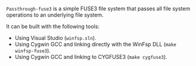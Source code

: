 `Passthrough-fuse3` is a simple FUSE3 file system that passes all file system operations to an underlying file system.

It can be built with the following tools:

- Using Visual Studio (`winfsp.sln`).
- Using Cygwin GCC and linking directly with the WinFsp DLL (`make winfsp-fuse3`).
- Using Cygwin GCC and linking to CYGFUSE3 (`make cygfuse3`).
